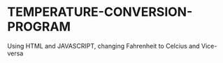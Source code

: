 # TEMPERATURE-CONVERSION-PROGRAM
Using HTML and JAVASCRIPT, changing Fahrenheit to Celcius and Vice-versa
